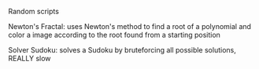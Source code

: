 Random scripts

Newton's Fractal: uses Newton's method to find a root of a polynomial and color a image according to the root found from a starting position

Solver Sudoku: solves a Sudoku by bruteforcing all possible solutions, REALLY slow
